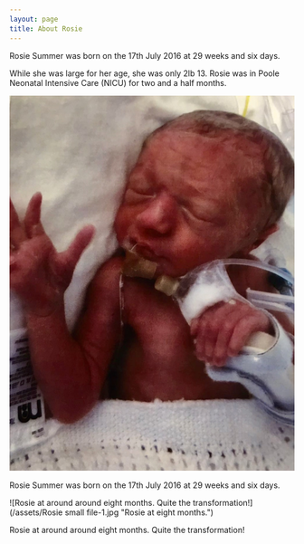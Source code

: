 ```yaml
---
layout: page
title: About Rosie
---
```


<p class="message">
  Rosie Summer was born on the 17th July 2016 at 29 weeks and six days.
</p>

While she was large for her age, she was only 2lb 13. Rosie was in Poole Neonatal Intensive Care (NICU) for two and a half months.

![Rosie at around eight minutes of age](/assets/Rosie_8_mins.jpg "Rosie at eight minutes.")
<p class="message">
  Rosie Summer was born on the 17th July 2016 at 29 weeks and six days.
</p>

![Rosie at around around eight months. Quite the transformation!](/assets/Rosie small file-1.jpg "Rosie at eight months.")
<p class="message">
Rosie at around around eight months. Quite the transformation!
</p>
